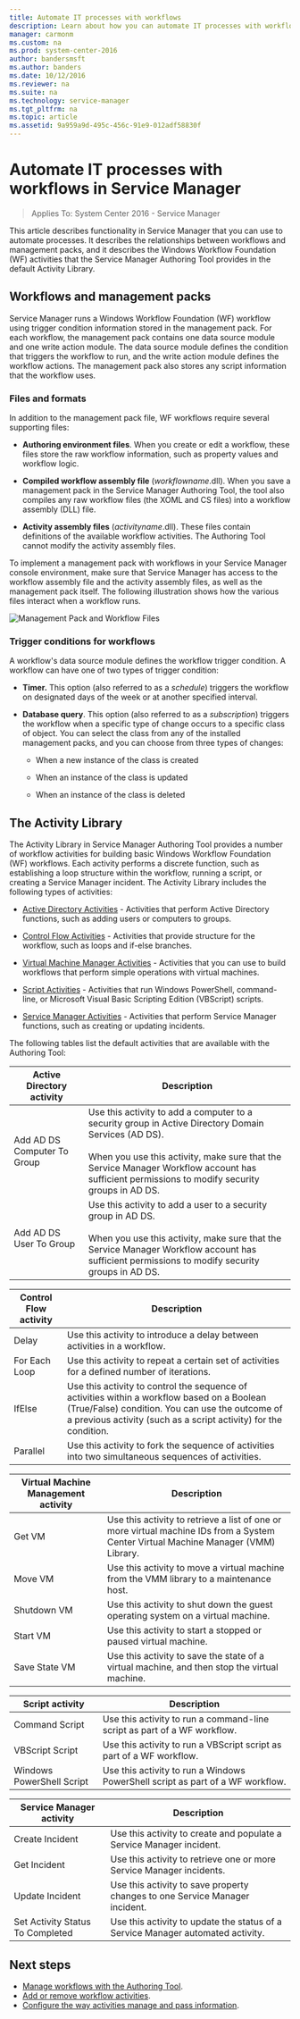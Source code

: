 ```yaml
---
title: Automate IT processes with workflows
description: Learn about how you can automate IT processes with workflows in Service Manager.
manager: carmonm
ms.custom: na
ms.prod: system-center-2016
author: bandersmsft
ms.author: banders
ms.date: 10/12/2016
ms.reviewer: na
ms.suite: na
ms.technology: service-manager
ms.tgt_pltfrm: na
ms.topic: article
ms.assetid: 9a959a9d-495c-456c-91e9-012adf58830f
---
```


# Automate IT processes with workflows in Service Manager

>Applies To: System Center 2016 - Service Manager

This article describes functionality in Service Manager that you can use to automate processes. It describes the relationships between workflows and management packs, and it describes the Windows Workflow Foundation \(WF\) activities that the Service Manager Authoring Tool provides in the default Activity Library.  

## Workflows and management packs

Service Manager runs a Windows Workflow Foundation \(WF\) workflow using trigger condition information stored in the management pack. For each workflow, the management pack contains one data source module and one write action module. The data source module defines the condition that triggers the workflow to run, and the write action module defines the workflow actions. The management pack also stores any script information that the workflow uses.  

### Files and formats  
 In addition to the management pack file, WF workflows require several supporting files:  

-   **Authoring environment files**. When you create or edit a workflow, these files store the raw workflow information, such as property values and workflow logic.  

-   **Compiled workflow assembly file** \(*workflowname*.dll\). When you save a management pack in the Service Manager Authoring Tool, the tool also compiles any raw workflow files \(the XOML and CS files\) into a workflow assembly \(DLL\) file.  

-   **Activity assembly files** \(*activityname*.dll\). These files contain definitions of the available workflow activities. The Authoring Tool cannot modify the activity assembly files.  

 To implement a management pack with workflows in your Service Manager console environment, make sure that Service Manager has access to the workflow assembly file and the activity assembly files, as well as the management pack itself. The following illustration shows how the various files interact when a workflow runs.  

 ![Management Pack and Workflow Files](./media/automate-processes-workflows/author-mpandworkflowcomponents_production.png)  

### Trigger conditions for workflows  
 A workflow's data source module defines the workflow trigger condition. A workflow can have one of two types of trigger condition:  

-   **Timer.** This option \(also referred to as a *schedule*\) triggers the workflow on designated days of the week or at another specified interval.  

-   **Database query**. This option \(also referred to as a *subscription*\) triggers the workflow when a specific type of change occurs to a specific class of object. You can select the class from any of the installed management packs, and you can choose from three types of changes:  

    -   When a new instance of the class is created  

    -   When an instance of the class is updated  

    -   When an instance of the class is deleted  

## The Activity Library

The Activity Library in Service Manager Authoring Tool provides a number of workflow activities for building basic Windows Workflow Foundation \(WF\) workflows. Each activity performs a discrete function, such as establishing a loop structure within the workflow, running a script, or creating a Service Manager incident. The Activity Library includes the following types of activities:  

-   [Active Directory Activities](workflow-activity-ref.md) - Activities that perform Active&nbsp;Directory functions, such as adding users or computers to groups.  

-   [Control Flow Activities](workflow-activity-ref.md) - Activities that provide structure for the workflow, such as loops and if\-else branches.  

-   [Virtual Machine Manager Activities](workflow-activity-ref.md) - Activities that you can use to build workflows that perform simple operations with virtual machines.  

-   [Script Activities](workflow-activity-ref.md) - Activities that run Windows PowerShell, command\-line, or Microsoft Visual Basic Scripting Edition \(VBScript\) scripts.  

-   [Service Manager Activities](workflow-activity-ref.md) - Activities that perform Service Manager functions, such as creating or updating incidents.  

 The following tables list the default activities that are available with the Authoring Tool:  

|Active Directory activity|Description|  
|-------------------------------|-----------------|  
|Add AD DS Computer To Group|Use this activity to add a computer to a security group in Active Directory Domain Services \(AD&nbsp;DS\).<br /><br /> When you use this activity, make sure that the Service Manager Workflow account has sufficient permissions to modify security groups in AD&nbsp;DS.|  
|Add AD DS User To Group|Use this activity to add a user to a security group in AD&nbsp;DS.<br /><br /> When you use this activity, make sure that the Service Manager Workflow account has sufficient permissions to modify security groups in AD&nbsp;DS.|  

|Control Flow activity|Description|  
|---------------------------|-----------------|  
|Delay|Use this activity to introduce a delay between activities in a workflow.|  
|For Each Loop|Use this activity to repeat a certain set of activities for a defined number of iterations.|  
|IfElse|Use this activity to control the sequence of activities within a workflow based on a Boolean (True/False) condition. You can use the outcome of a previous activity \(such as a script activity\) for the condition.|  
|Parallel|Use this activity to fork the sequence of activities into two simultaneous sequences of activities.|  

|Virtual Machine Management activity|Description|  
|-----------------------------------------|-----------------|  
|Get VM|Use this activity to retrieve a list of one or more virtual machine IDs from a System Center Virtual Machine Manager \(VMM\) Library.|  
|Move VM|Use this activity to move a virtual machine from the VMM library to a maintenance host.|  
|Shutdown VM|Use this activity to shut down the guest operating system on a virtual machine.|  
|Start VM|Use this activity to start a stopped or paused virtual machine.|  
|Save State VM|Use this activity to save the state of a virtual machine, and then stop the virtual machine.|  

|Script activity|Description|  
|---------------------|-----------------|  
|Command Script|Use this activity to run a command\-line script as part of a WF workflow.|  
|VBScript Script|Use this activity to run a VBScript script as part of a WF workflow.|  
|Windows PowerShell Script|Use this activity to run a Windows PowerShell script as part of a WF workflow.|  

|Service Manager activity|Description|  
|------------------------------|-----------------|  
|Create Incident|Use this activity to create and populate a Service Manager incident.|  
|Get Incident|Use this activity to retrieve one or more Service Manager incidents.|  
|Update Incident|Use this activity to save property changes to one Service Manager incident.|  
|Set Activity Status To Completed|Use this activity to update the status of a Service Manager automated activity.|  

## Next steps

- [Manage workflows with the Authoring Tool](manage-workflows-auth-tool.md).
- [Add or remove workflow activities](add-workflow-activities.md).
- [Configure the way activities manage and pass information](configure-activities-information.md).
